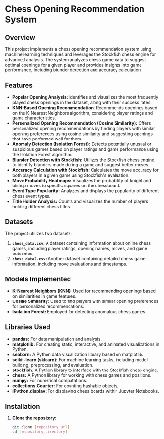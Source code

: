 # Chess Opening Recommendation System

## Overview

This project implements a chess opening recommendation system using machine learning techniques and leverages the Stockfish chess engine for advanced analysis. The system analyzes chess game data to suggest optimal openings for a given player and provides insights into game performance, including blunder detection and accuracy calculation.

## Features

* **Popular Opening Analysis:** Identifies and visualizes the most frequently played chess openings in the dataset, along with their success rates.
* **KNN-Based Opening Recommendation:** Recommends openings based on the K-Nearest Neighbors algorithm, considering player ratings and game characteristics.
* **Personalized Opening Recommendation (Cosine Similarity):** Offers personalized opening recommendations by finding players with similar opening preferences using cosine similarity and suggesting openings that have performed well for them.
* **Anomaly Detection (Isolation Forest):** Detects potentially unusual or suspicious games based on player ratings and game performance using the Isolation Forest algorithm.
* **Blunder Detection with Stockfish:** Utilizes the Stockfish chess engine to identify blunders made during a game and suggest better moves.
* **Accuracy Calculation with Stockfish:** Calculates the move accuracy for both players in a given game using Stockfish's evaluation.
* **Move Probability Heatmaps:** Visualizes the probability of knight and bishop moves to specific squares on the chessboard.
* **Event Type Popularity:** Analyzes and displays the popularity of different chess event types.
* **Title Holder Analysis:**  Counts and visualizes the number of players holding different chess titles.

## Datasets

The project utilizes two datasets:

1. **`chess_data.csv`:**  A dataset containing information about online chess games, including player ratings, opening names, moves, and game outcomes.
2. **`chess_data2.csv`:** Another dataset containing detailed chess game information, including move evaluations and timestamps.

## Models Implemented

* **K-Nearest Neighbors (KNN):** Used for recommending openings based on similarities in game features.
* **Cosine Similarity:**  Used to find players with similar opening preferences for personalized recommendations.
* **Isolation Forest:**  Employed for detecting anomalous chess games.

## Libraries Used

* **pandas:** For data manipulation and analysis.
* **matplotlib:** For creating static, interactive, and animated visualizations in Python.
* **seaborn:** A Python data visualization library based on matplotlib.
* **scikit-learn (sklearn):** For machine learning tasks, including model building, preprocessing, and evaluation.
* **stockfish:** A Python library to interface with the Stockfish chess engine.
* **chess:** A Python library for working with chess games and positions.
* **numpy:** For numerical computations.
* **collections.Counter:** For counting hashable objects.
* **IPython.display:** For displaying chess boards within Jupyter Notebooks.

## Installation

1. **Clone the repository:**
   ```bash
   git clone [repository_url]
   cd [repository_directory]
